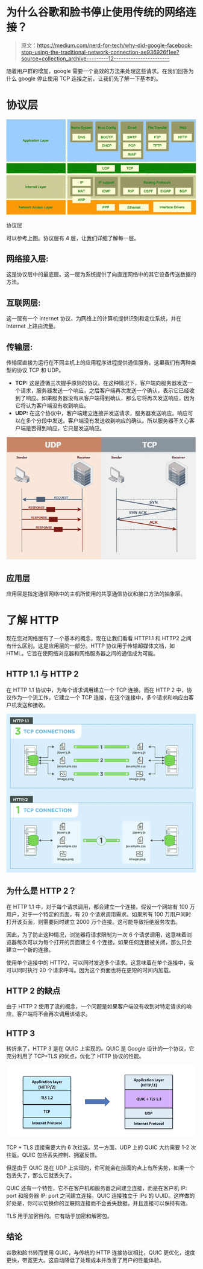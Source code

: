 # 为什么谷歌和脸书停止使用传统的网络连接？

> 原文：<https://medium.com/nerd-for-tech/why-did-google-facebook-stop-using-the-traditional-network-connection-ae936926f1ee?source=collection_archive---------12----------------------->

随着用户群的增加，google 需要一个高效的方法来处理这些请求。在我们回答为什么 google 停止使用 TCP 连接之前，让我们先了解一下基本的。

# 协议层

![](img/de0273980f726d53131e037e66513c09.png)

协议层

可以参考上图。协议层有 4 层，让我们详细了解每一层。

## 网络接入层:

这是协议层中的最底层。这一层为系统提供了向直连网络中的其它设备传送数据的方法。

## 互联网层:

这一层有一个 internet 协议，为网络上的计算机提供识别和定位系统，并在 Internet 上路由流量。

## 传输层:

传输层直接为运行在不同主机上的应用程序进程提供通信服务。这里我们有两种类型的协议 TCP 和 UDP。

*   **TCP:** 这是遵循三次握手原则的协议。在这种情况下，客户端向服务器发送一个请求，服务器发送一个响应，之后客户端再次发送一个确认，表示它已经收到了响应。如果服务器没有从客户端得到确认，那么它将再次发送响应，因为它将认为客户端没有收到响应。
*   **UDP:** 在这个协议中，客户端建立连接并发送请求，服务器发送响应。响应可以在多个分段中发送。客户端没有发送收到响应的确认。所以服务器不关心客户端是否得到响应，它只是发送响应。

![](img/3cce6cc39b1f7db71891fbc543bbff0e.png)

## 应用层

应用层是指定通信网络中的主机所使用的共享通信协议和接口方法的抽象层。

# **了解 HTTP**

现在您对网络层有了一个基本的概念，现在让我们看看 HTTP1.1 和 HTTP2 之间有什么区别。这是应用层的一部分。HTTP 协议用于传输超媒体文档，如 HTML。它旨在使网络浏览器和网络服务器之间的通信成为可能。

## HTTP 1.1 与 HTTP 2

在 HTTP 1.1 协议中，为每个请求调用建立一个 TCP 连接。而在 HTTP 2 中，协议作为一个流工作，它建立一个 TCP 连接，在这个连接中，多个请求和响应由客户机发送和接收。

![](img/8fe3f6d1df63b21769c140a0a653308b.png)

## 为什么是 HTTP 2？

在 HTTP 1.1 中，对于每个请求调用，都会建立一个连接。假设一个网站有 100 万用户，对于一个特定的页面，有 20 个请求调用需求。如果所有 100 万用户同时打开该页面，则需要同时建立 2000 万个连接。这可能导致拒绝服务攻击。

因此，为了防止这种情况，浏览器将请求限制为一次 6 个请求调用，这意味着浏览器每次可以为每个打开的页面建立 6 个连接。如果任何连接被关闭，那么只会建立一个新的连接。

使用单个连接中的 HTTP2，可以同时发送多个请求。这意味着在单个连接中，我可以同时执行 20 个请求呼叫。因为这个页面也将在更短的时间内加载。

## HTTP 2 的缺点

由于 HTTP 2 使用了流的概念，一个问题是如果客户端没有收到对特定请求的响应，客户端将不会再次调用该请求。

## HTTP 3

转折来了，HTTP 3 是在 QUIC 上实现的。QUIC 是 Google 设计的一个协议，它充分利用了 TCP+TLS 的优点，优化了 HTTP 协议的性能。

![](img/4dc88cd453eb16cbdd39449f493ea79b.png)

TCP + TLS 连接需要大约 6 次往返。另一方面，UDP 上的 QUIC 大约需要 1-2 次往返。QUIC 包括丢失控制、拥塞反馈。

但是由于 QUIC 是在 UDP 上实现的，你可能会在前面的点上有所劣势，如果一个包丢失了，那么它就丢失了。

QUIC 还有一个特性，它不在客户机和服务器之间建立连接，而是在客户机 IP: port 和服务器 IP: port 之间建立连接。QUIC 连接独立于 IPs 的 UUID。这样做的好处是，你可以切换你的互联网连接而不会丢失数据，并且连接可以保持有效。

TLS 用于加密目的。它有助于加密和解密包。

## 结论

谷歌和脸书转而使用 QUIC，与传统的 HTTP 连接协议相比，QUIC 更优化，速度更快，带宽更大。这自动降低了处理成本并改善了用户的性能体验。